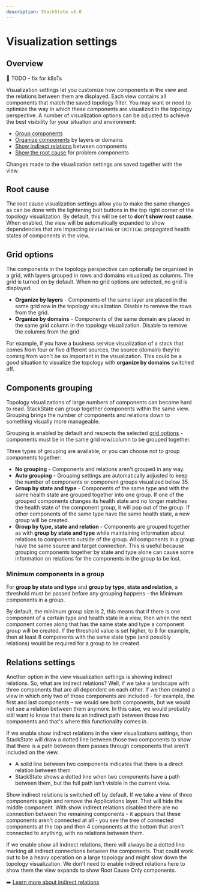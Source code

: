 ```yaml
---
description: StackState v6.0
---
```


# Visualization settings

## Overview

🚧 TODO - fix for k8sTs

Visualization settings let you customize how components in the view and the relations between them are displayed. Each view contains all components that match the saved topology filter. You may want or need to optimize the way in which these components are visualized in the topology perspective. A number of visualization options can be adjusted to achieve the best visibility for your situation and environment:

* [Group components](visualization_settings.md#components-grouping)
* [Organize components](visualization_settings.md#grid-options) by layers or domains
* [Show indirect relations](visualization_settings.md#relations-settings) between components
* [Show the root cause](visualization_settings.md#root-cause) for problem components

Changes made to the visualization settings are saved together with the view.

## Root cause

The root cause visualization settings allow you to make the same changes as can be done with the lightening bolt buttons in the top right corner of the topology visualization. By default, this will be set to **don't show root cause**. When enabled, the view will be automatically expanded to show dependencies that are impacting `DEVIATING` or `CRITICAL` propagated health states of components in the view.

## Grid options

The components in the topology perspective can optionally be organized in a grid, with layers grouped in rows and domains visualized as columns. The grid is turned on by default. When no grid options are selected, no grid is displayed.

* **Organize by layers** - Components of the same layer are placed in the same grid row in the topology visualization. Disable to remove the rows from the grid.
* **Organize by domains** - Components of the same domain are placed in the same grid column in the topology visualization. Disable to remove the columns from the grid.

For example, if you have a business service visualization of a stack that comes from four or five different sources, the source \(domain\) they're coming from won't be so important in the visualization. This could be a good situation to visualize the topology with **organize by domains** switched off.

## Components grouping

Topology visualizations of large numbers of components can become hard to read. StackState can group together components within the same view. Grouping brings the number of components and relations down to something visually more manageable.

Grouping is enabled by default and respects the selected [grid options](visualization_settings.md#grid-options) - components must be in the same grid row/column to be grouped together.

Three types of grouping are available, or you can choose not to group components together:

* **No grouping** - Components and relations aren't grouped in any way.
* **Auto grouping** - Grouping settings are automatically adjusted to keep the number of components or component groups visualized below 35.
* **Group by state and type** - Components of the same type and with the same health state are grouped together into one group. If one of the grouped components changes its health state and no longer matches the health state of the component group, it will pop out of the group. If other components of the same type have the same health state, a new group will be created.
* **Group by type, state and relation** - Components are grouped together as with **group by state and type** while maintaining information about relations to components outside of the group. All components in a group have the same source and target connection. This is useful because grouping components together by state and type alone can cause some information on relations for the components in the group to be lost.

### Minimum components in a group 

For **group by state and type** and **group by type, state and relation**, a threshold must be passed before any grouping happens - the Minimum components in a group. 

By default, the minimum group size is 2, this means that if there is one component of a certain type and health state in a view, then when the next component comes along that has the same state and type a component group will be created. If the threshold value is set higher, to 8 for example, then at least 8 components with the same state type \(and possibly relations\) would be required for a group to be created.

## Relations settings

Another option in the view visualization settings is showing indirect relations. So, what are indirect relations? Well, if we take a landscape with three components that are all dependent on each other. If we then created a view in which only two of those components are included - for example, the first and last components – we would see both components, but we would not see a relation between them anymore. In this case, we would probably still want to know that there is an indirect path between those two components and that's where this functionality comes in.

If we enable show indirect relations in the view visualizations settings, then StackState will draw a dotted line between those two components to show that there is a path between them passes through components that aren't included on the view.

* A solid line between two components indicates that there is a direct relation between them 
* StackState shows a dotted line when two components have a path between them, but the full path isn't visible in the current view.

Show indirect relations is switched off by default. If we take a view of three components again and remove the Applications layer. That will hide the middle component. With show indirect relations disabled there are no connection between the remaining components - it appears that these components aren't connected at all - you see the tree of connected components at the top and then 4 components at the bottom that aren't connected to anything, with no relations between them.

If we enable show all indirect relations, there will always be a dotted line marking all indirect connections between the components. That could work out to be a heavy operation on a large topology and might slow down the topology visualization. We don’t need to enable indirect relations here to show them the view expands to show Root Cause Only components.

➡️ [Learn more about indirect relations](/use/concepts/relations.md#relation-types)